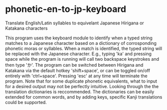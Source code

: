 # phonetic-en-to-jp-keyboard
Translate English/Latin syllables to equivelant Japanese Hirigana or Katakana characters

This program uses the keyboard module to identify when a typed string matches to a Japanese character based on a dictionary of corrosponding phonetic moras or syllables. When a match is identified, the typed string will be replaced with the Japanese character. E.g., typing 'ka' and pressing space while the program is running will call two backspace keystrokes and then type 'か'. The program can be switched between Hirigana and Katakana via the default hotkey 'shift+space', or can be toggled on/off entirely with 'ctrl+space'. Pressing 'esc' at any time will terminate the program. 
Note that for some duplicate phonetic equivalents, what to input for a desired output may not be perfectly intuitive. Looking through the the translation dictionaries is reccommended. 
The dictionaries can be easily extended for common words, and by adding keys, specific Kanji translations could be supported.
